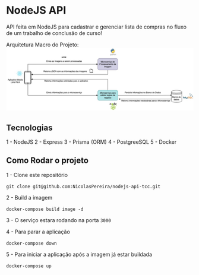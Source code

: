 # NodeJS API
API feita em NodeJS para cadastrar e gerenciar lista de compras no fluxo de um trabalho de conclusão de curso!

Arquitetura Macro do Projeto: 
<img src='./docs/macro.jpg'>


## Tecnologias

1 - NodeJS
2 - Express
3 - Prisma (ORM)
4 - PostgreeSQL 
5 - Docker

## Como Rodar o projeto

1 - Clone este repositório
```shell
git clone git@github.com:NicolasPereira/nodejs-api-tcc.git
```

2 - Build a imagem
```shell
docker-compose build image -d
```

3 - O serviço estara rodando na porta `3000`

4 - Para parar a aplicação

```shell
docker-compose down
```

5 - Para iniciar a aplicação após a imagem já estar buildada
```shell 
docker-compose up
```